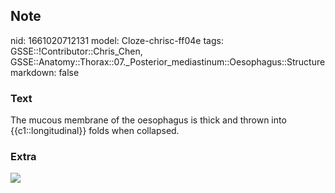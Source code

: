 ## Note
nid: 1661020712131
model: Cloze-chrisc-ff04e
tags: GSSE::!Contributor::Chris_Chen, GSSE::Anatomy::Thorax::07._Posterior_mediastinum::Oesophagus::Structure
markdown: false

### Text
The mucous membrane of the oesophagus is thick and thrown into {{c1::longitudinal}} folds when collapsed.

### Extra
<img src="paste-11920ade0dac7e3e16048b00ec3a2fe85ae465bb.jpg">
